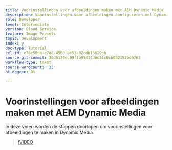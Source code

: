 ```yaml
---
title: Voorinstellingen voor afbeeldingen maken met AEM Dynamic Media
description: Voorinstellingen voor afbeeldingen configureren met Dynamic Media
role: Developer
level: Intermediate
version: Cloud Service
feature: Image Presets
topic: Development
index: y
doc-type: Tutorial
exl-id: e76c50da-e7a8-4560-bc53-02cdb13619bb
source-git-commit: 30d6120ec99f7a95414dbc31c0cb002152bd6763
workflow-type: tm+mt
source-wordcount: '33'
ht-degree: 0%

---
```


# Voorinstellingen voor afbeeldingen maken met AEM Dynamic Media

In deze video worden de stappen doorlopen om voorinstellingen voor afbeeldingen te maken in Dynamic Media.

>[!VIDEO](https://video.tv.adobe.com/v/335459?quality=12&learn=on)

